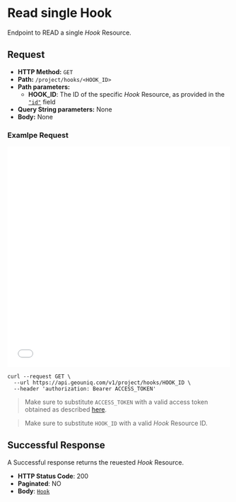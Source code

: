 # Read single Hook


Endpoint to READ a single *Hook* Resource.

## Request

* **HTTP Method:** `GET`
* **Path:** `/project/hooks/<HOOK_ID>`
* **Path parameters:**
    *  **HOOK_ID**: The ID of the specific *Hook* Resource, as provided in the [`"id"`](api/data-models/resources/user-created/hook.md) field
* **Query String parameters:** None
* **Body:** None
    
### Examlpe Request

<iframe src="//api.apiembed.com/?source=https://www.dropbox.com/s/6bcd626bdxpq2xh/read-resource.json?dl=1&targets=shell:curl,node:unirest,java:unirest,python:requests,php:curl,ruby:native,objc:nsurlsession,go:native,java:okhttp,swift:nsurlsession" frameborder="0" scrolling="no" width="100%" height="500px" seamless></iframe>

```shell
curl --request GET \
  --url https://api.geouniq.com/v1/project/hooks/HOOK_ID \
  --header 'authorization: Bearer ACCESS_TOKEN'
```

> Make sure to substitute `ACCESS_TOKEN` with a valid access token obtained as described [here](/api/reference/general-aspects/auth.md).

> Make sure to substitute `HOOK_ID` with a valid *Hook* Resource ID.


## Successful Response

A Successful response returns the reuested *Hook* Resource.

* **HTTP Status Code**: 200
* **Paginated**: NO
* **Body**: [`Hook`](/api/reference/data-models/resources/user-created/hook.md)





